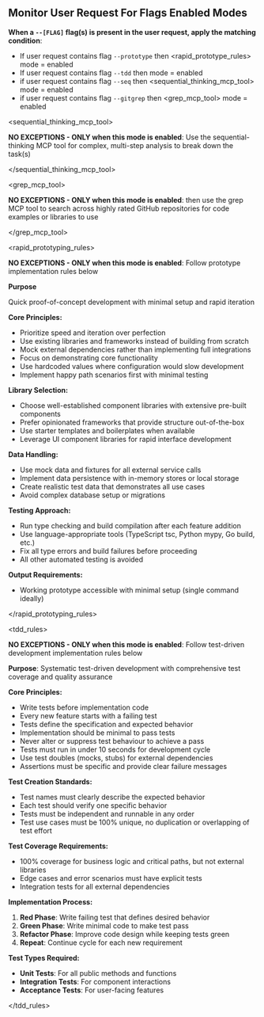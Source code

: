 ## Monitor User Request For Flags Enabled Modes

**When a `--[FLAG]` flag(s) is present in the user request, apply the matching condition**:

<condition>

- If user request contains flag `--prototype` then <rapid_prototype_rules> mode = enabled
- If user request contains flag `--tdd` then <tdd> mode = enabled
- if user request contains flag `--seq` then <sequential_thinking_mcp_tool> mode = enabled
- if user request contains flag `--gitgrep` then <grep_mcp_tool> mode = enabled

</condition>

<sequential_thinking_mcp_tool>

**NO EXCEPTIONS - ONLY when this mode is enabled**: Use the sequential-thinking MCP tool for complex, multi-step analysis to break down the task(s)

</sequential_thinking_mcp_tool>

<grep_mcp_tool>

**NO EXCEPTIONS - ONLY when this mode is enabled**: then use the grep MCP tool to search across highly rated GitHub repositories for code examples or libraries to use

</grep_mcp_tool>

<rapid_prototyping_rules>

**NO EXCEPTIONS - ONLY when this mode is enabled**: Follow prototype implementation rules below

**Purpose**

Quick proof-of-concept development with minimal setup and rapid iteration

**Core Principles:**

- Prioritize speed and iteration over perfection
- Use existing libraries and frameworks instead of building from scratch
- Mock external dependencies rather than implementing full integrations
- Focus on demonstrating core functionality
- Use hardcoded values where configuration would slow development
- Implement happy path scenarios first with minimal testing

**Library Selection:**

- Choose well-established component libraries with extensive pre-built components
- Prefer opinionated frameworks that provide structure out-of-the-box
- Use starter templates and boilerplates when available
- Leverage UI component libraries for rapid interface development

**Data Handling:**

- Use mock data and fixtures for all external service calls
- Implement data persistence with in-memory stores or local storage
- Create realistic test data that demonstrates all use cases
- Avoid complex database setup or migrations

**Testing Approach:**

- Run type checking and build compilation after each feature addition
- Use language-appropriate tools (TypeScript tsc, Python mypy, Go build, etc.)
- Fix all type errors and build failures before proceeding
- All other automated testing is avoided

**Output Requirements:**

- Working prototype accessible with minimal setup (single command ideally)

</rapid_prototyping_rules>

<tdd_rules>

**NO EXCEPTIONS - ONLY when this mode is enabled**: Follow test-driven development implementation rules below

**Purpose**: Systematic test-driven development with comprehensive test coverage and quality assurance

**Core Principles:**

- Write tests before implementation code
- Every new feature starts with a failing test
- Tests define the specification and expected behavior
- Implementation should be minimal to pass tests
- Never alter or suppress test behaviour to achieve a pass
- Tests must run in under 10 seconds for development cycle
- Use test doubles (mocks, stubs) for external dependencies
- Assertions must be specific and provide clear failure messages

**Test Creation Standards:**

- Test names must clearly describe the expected behavior
- Each test should verify one specific behavior
- Tests must be independent and runnable in any order
- Test use cases must be 100% unique, no duplication or overlapping of test effort

**Test Coverage Requirements:**

- 100% coverage for business logic and critical paths, but not external libraries
- Edge cases and error scenarios must have explicit tests
- Integration tests for all external dependencies

**Implementation Process:**

1. **Red Phase**: Write failing test that defines desired behavior
2. **Green Phase**: Write minimal code to make test pass
3. **Refactor Phase**: Improve code design while keeping tests green
4. **Repeat**: Continue cycle for each new requirement

**Test Types Required:**

- **Unit Tests**: For all public methods and functions
- **Integration Tests**: For component interactions
- **Acceptance Tests**: For user-facing features

</tdd_rules>
